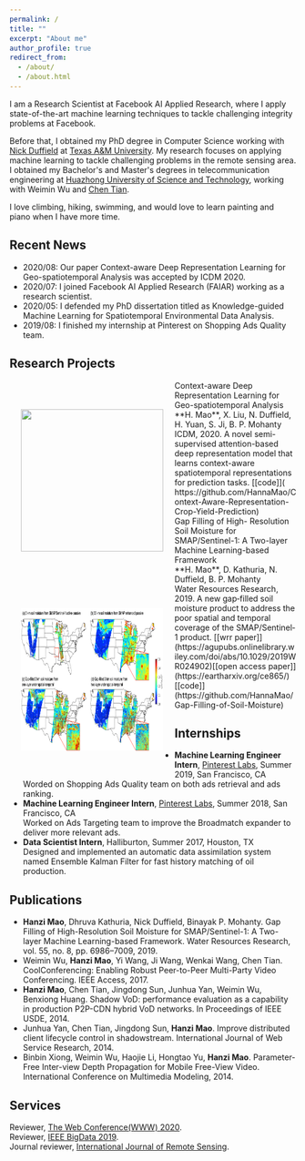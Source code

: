 ```yaml
---
permalink: /
title: ""
excerpt: "About me"
author_profile: true
redirect_from: 
  - /about/
  - /about.html
---
```


I am a Research Scientist at Facebook AI Applied Research, where I apply state-of-the-art machine learning techniques to tackle challenging integrity problems at Facebook.

Before that, I obtained my PhD degree in Computer Science working with [Nick Duffield](https://nickduffield.net/) at [Texas A&M University](https://www.tamu.edu/). My research focuses on applying machine learning to tackle challenging problems in the remote sensing area. I obtained my Bachelor's and Master's degrees in telecommunication engineering at [Huazhong University of Science and Technology](http://english.hust.edu.cn/), working with Weimin Wu and [Chen Tian](https://cs.nju.edu.cn/tianchen/). 

I love climbing, hiking, swimming, and would love to learn painting and piano when I have more time. 

## Recent News
* 2020/08: Our paper Context-aware Deep Representation Learning for Geo-spatiotemporal Analysis was accepted by ICDM 2020.
* 2020/07: I joined Facebook AI Applied Research (FAIAR) working as a research scientist.
* 2020/05: I defended my PhD dissertation titled as Knowledge-guided Machine Learning for Spatiotemporal Environmental Data Analysis.
* 2019/08: I finished my internship at Pinterest on Shopping Ads Quality team. 

## Research Projects
<img align="left" width="250" height="250" src="/images/yield.png" hspace="20" vspace="50">
Context-aware Deep Representation Learning for Geo-spatiotemporal Analysis<br/>
**H. Mao**, X. Liu, N. Duffield, H. Yuan, S. Ji, B. P. Mohanty<br/>
ICDM, 2020.  
A novel semi-supervised attention-based deep representation model that learns context-aware spatiotemporal representations for prediction tasks. [[code]]( https://github.com/HannaMao/Context-Aware-Representation-Crop-Yield-Prediction)<br/>

<img align="left" width="250" height="250" src="/images/Fig22.png" hspace="20" vspace="50" style="display: block;">
Gap Filling of High- Resolution Soil Moisture for SMAP/Sentinel-1: A Two-layer Machine Learning-based Framework<br/>
**H. Mao**, D. Kathuria, N. Duffield, B. P. Mohanty<br/>
Water Resources Research, 2019.  
A new gap‐filled soil moisture product to address the poor spatial and temporal coverage of the SMAP/Sentinel‐1 product. [[wrr paper]](https://agupubs.onlinelibrary.wiley.com/doi/abs/10.1029/2019WR024902)[[open access paper]](https://eartharxiv.org/ce865/)[[code]](https://github.com/HannaMao/Gap-Filling-of-Soil-Moisture)<br/>


## Internships
* **Machine Learning Engineer Intern**, [Pinterest Labs](https://labs.pinterest.com/), Summer 2019, San Francisco, CA<br/>
Worded on Shopping Ads Quality team on both ads retrieval and ads ranking.
* **Machine Learning Engineer Intern**, [Pinterest Labs](https://labs.pinterest.com/), Summer 2018, San Francisco, CA<br/>
Worked on Ads Targeting team to improve the Broadmatch expander to deliver more relevant ads.
* **Data Scientist Intern**, Halliburton, Summer 2017, Houston, TX<br/>
Designed and implemented an automatic data assimilation system named Ensemble Kalman Filter for fast history matching of oil production. 

## Publications
* **Hanzi Mao**, Dhruva Kathuria, Nick Duffield, Binayak P. Mohanty. Gap Filling of High-Resolution Soil Moisture for SMAP/Sentinel-1: A Two-layer Machine Learning-based Framework. Water Resources Research, vol. 55, no. 8, pp. 6986–7009, 2019. 
* Weimin Wu, **Hanzi Mao**, Yi Wang, Ji Wang, Wenkai Wang, Chen Tian. CoolConferencing: Enabling Robust Peer-to-Peer Multi-Party Video Conferencing. IEEE Access, 2017.
* **Hanzi Mao**, Chen Tian, Jingdong Sun, Junhua Yan, Weimin Wu, Benxiong Huang. Shadow VoD: performance evaluation as a capability in production P2P-CDN hybrid VoD networks. In Proceedings of IEEE USDE, 2014.
* Junhua Yan, Chen Tian, Jingdong Sun, **Hanzi Mao**. Improve distributed client lifecycle control in shadowstream. International Journal of Web Service Research, 2014.
* Binbin Xiong, Weimin Wu, Haojie Li, Hongtao Yu, **Hanzi Mao**. Parameter-Free Inter-view Depth Propagation for Mobile Free-View Video. International Conference on Multimedia Modeling, 2014.

## Services
Reviewer, [The Web Conference(WWW) 2020](https://www2020.thewebconf.org/).<br/>
Reviewer, [IEEE BigData 2019](http://bigdataieee.org/BigData2019/).<br/>
Journal reviewer, [International Journal of Remote Sensing](https://www.tandfonline.com/loi/tres20).



